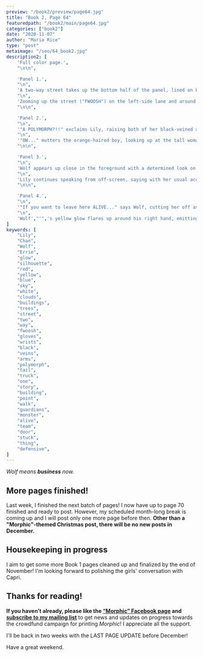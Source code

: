 ```yaml
---
preview: "/book2/preview/page64.jpg"
title: "Book 2, Page 64"
featuredpath: "/book2/main/page64.jpg"
categories: ["book2"]
date: "2020-11-07"
author: "Maria Rice"
type: "post"
metaimage: "/seo/64_book2.jpg"
description2: [
    'Full color page.',
    "\n\n",

    'Panel 1.',
    "\n",
    'A two-way street takes up the bottom half of the panel, lined on both sides with one-story buildings, trees, and parked vehicles. A few whispy white clouds float in the blue sky above and the viewer can see for many blocks down the street, thanks to the off-centered angle (from top slightly-right to bottom slightly-left) of the street relative to the panel.',
    "\n",
    'Zooming up the street ("FWOOSH") on the left-side lane and around a sign standing on a median in the foreground, a tall, red-glowing figure back-tracks the street a few paces on the right-side lane and slows to a stop in front of two other silhouetted figures, a tall one standing and glowing yellow and one kneeling on the ground and not glowing. The red-glowing figure, who has long hair and a long tail trailing behind her, casts aside a shorter figure also enveloped in a fading red glow. A fluffy tail attached to the bottom of the shorter silhouette',"'",'s jacket-vest swings to the left as he catches his balance, his back facing the viewer. The four figures stand near a sidewalk and a two-story building with a slight overhang. A truck is parked in front of the same sidewalk, but in the foreground. ',
    "\n\n",

    'Panel 2.',
    "\n",
    '"A POLYMORPH?!!" exclaims Lily, raising both of her black-veined arms to either side of her with bent elbows and wrists. She stands on the right side of the panel, still glowing red, while Chan stands to the left, both characters visible above the shins.',
    "\n",
    '"OW..." mutters the orange-haired boy, looking up at the tall woman next to him with a look of annoyance as he cradles his left wrist to his chest. Scribbled stars are visible close to his hands. The red glow around him fades.',
    "\n\n",

    'Panel 3.',
    "\n",
    'Wolf appears up close in the foreground with a determined look on his face. He is viewed from an angle to his left as he raises his left arm closer to the viewer, only visible from the waist up. The trailing yellow glow around him suggests that he is walking almost towards the viewer, but to the left. In the background and on the right side of the panel, the silhouette of Errie appears to stand and watch, casting a shadow on the street.',
    "\n",
    'Lily continues speaking from off-screen, saying with her usual accent, "You guardians let in THAT MONSTER--?"',
    "\n\n",

    'Panel 4.',
    "\n",
    '"If you want to leave here ALIVE..." says Wolf, cutting her off as he points up at her with his right hand. "Tell me what you know! I have NO TEAM-- and NO DOOR!!! We are STUCK here!" He adds quietly, "...With THAT THING."',
    "\n",
    'Wolf',"'",'s yellow glow flares up around his right hand, emitting a short rushing sound ("FSH!"). He stands on the right side of the panel, facing the left, but his shoulders and chest face the viewer as he stands with his left arm behind him. Lily stands on the left side of the panel with her arms lowered and her red glow dissipated, but she holds up her gloved hands and leans back in a defensive gesture as she peers down in astonishment at the man',"'",'s finger, only inches from her face. Both characters are visible above their hips.',
]
keywords: [
    "Lily",
    "Chan",
    "Wolf",
    "Errie",
    "glow",
    "silhouette",
    "red",
    "yellow",
    "blue",
    "sky",
    "white",
    "clouds",
    "buildings",
    "trees",
    "street",
    "two",
    "way",
    "fwoosh",
    "gloves",
    "wrists",
    "black",
    "veins",
    "arms",
    "polymorph",
    "tail",
    "truck",
    "one",
    "story",
    "building",
    "point",
    "walk",
    "guardians",
    "monster",
    "alive",
    "team",
    "door",
    "stuck",
    "thing",
    "defensive",
]
---
```


_Wolf means **business** now._

## More pages finished!

Last week, I finished the next batch of pages! I now have up to page 70 finished and ready to post. However, my scheduled month-long break is coming up and I will post only one more page before then. **Other than a "Morphic"-themed Christmas post, there will be no new posts in December.**

## Housekeeping in progress

I aim to get some more Book 1 pages cleaned up and finalized by the end of November! I'm looking forward to polishing the girls' conversation with Capri. 

## Thanks for reading! 

**If you haven’t already, please like the [“Morphic” Facebook page](https://www.facebook.com/MorphicGraphicNovel/) and [subscribe to my mailing list](http://eepurl.com/g8TzPb)** to get news and updates on progress towards the crowdfund campaign for printing _Morphic_!
I appreciate all the support. 

I'll be back in two weeks with the LAST PAGE UPDATE before December! 

Have a great weekend.
